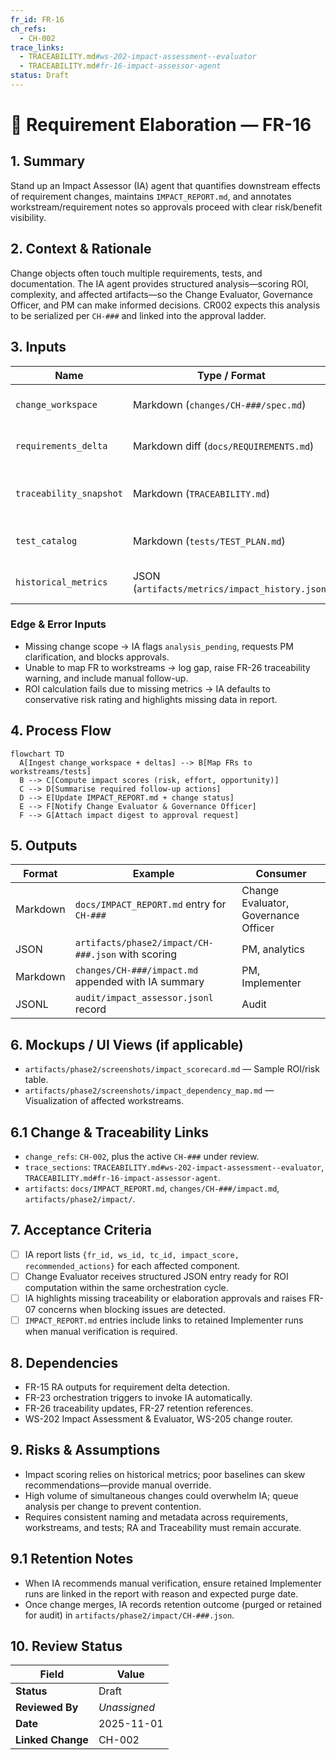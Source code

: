 ```yaml
---
fr_id: FR-16
ch_refs:
  - CH-002
trace_links:
  - TRACEABILITY.md#ws-202-impact-assessment--evaluator
  - TRACEABILITY.md#fr-16-impact-assessor-agent
status: Draft
---
```


# 🧩 Requirement Elaboration — FR-16

## 1. Summary
Stand up an Impact Assessor (IA) agent that quantifies downstream effects of requirement changes, maintains `IMPACT_REPORT.md`, and annotates workstream/requirement notes so approvals proceed with clear risk/benefit visibility.

## 2. Context & Rationale
Change objects often touch multiple requirements, tests, and documentation. The IA agent provides structured analysis—scoring ROI, complexity, and affected artifacts—so the Change Evaluator, Governance Officer, and PM can make informed decisions. CR002 expects this analysis to be serialized per `CH-###` and linked into the approval ladder.

## 3. Inputs
| Name | Type / Format | Example | Notes |
|------|----------------|---------|-------|
| `change_workspace` | Markdown (`changes/CH-###/spec.md`) | `### Impacted Areas` | Source scope for analysis. |
| `requirements_delta` | Markdown diff (`docs/REQUIREMENTS.md`) | `- FR-18 updated` | Highlights changed requirements. |
| `traceability_snapshot` | Markdown (`TRACEABILITY.md`) | `WS-203 row` | Used to locate dependent workstreams. |
| `test_catalog` | Markdown (`tests/TEST_PLAN.md`) | `TC-FR18-*` entries | Identifies affected tests. |
| `historical_metrics` | JSON (`artifacts/metrics/impact_history.json`) | `{"average_duration":480}` | Provides baseline for scoring. |

### Edge & Error Inputs
- Missing change scope → IA flags `analysis_pending`, requests PM clarification, and blocks approvals.
- Unable to map FR to workstreams → log gap, raise FR-26 traceability warning, and include manual follow-up.
- ROI calculation fails due to missing metrics → IA defaults to conservative risk rating and highlights missing data in report.

## 4. Process Flow
```mermaid
flowchart TD
  A[Ingest change_workspace + deltas] --> B[Map FRs to workstreams/tests]
  B --> C[Compute impact scores (risk, effort, opportunity)]
  C --> D[Summarise required follow-up actions]
  D --> E[Update IMPACT_REPORT.md + change status]
  E --> F[Notify Change Evaluator & Governance Officer]
  F --> G[Attach impact digest to approval request]
```

## 5. Outputs
| Format | Example | Consumer |
|--------|---------|----------|
| Markdown | `docs/IMPACT_REPORT.md` entry for `CH-###` | Change Evaluator, Governance Officer |
| JSON | `artifacts/phase2/impact/CH-###.json` with scoring | PM, analytics |
| Markdown | `changes/CH-###/impact.md` appended with IA summary | PM, Implementer |
| JSONL | `audit/impact_assessor.jsonl` record | Audit |

## 6. Mockups / UI Views (if applicable)
- `artifacts/phase2/screenshots/impact_scorecard.md` — Sample ROI/risk table.
- `artifacts/phase2/screenshots/impact_dependency_map.md` — Visualization of affected workstreams.

## 6.1 Change & Traceability Links
- `change_refs`: `CH-002`, plus the active `CH-###` under review.
- `trace_sections`: `TRACEABILITY.md#ws-202-impact-assessment--evaluator`, `TRACEABILITY.md#fr-16-impact-assessor-agent`.
- `artifacts`: `docs/IMPACT_REPORT.md`, `changes/CH-###/impact.md`, `artifacts/phase2/impact/`.

## 7. Acceptance Criteria
* [ ] IA report lists `{fr_id, ws_id, tc_id, impact_score, recommended_actions}` for each affected component.
* [ ] Change Evaluator receives structured JSON entry ready for ROI computation within the same orchestration cycle.
* [ ] IA highlights missing traceability or elaboration approvals and raises FR-07 concerns when blocking issues are detected.
* [ ] `IMPACT_REPORT.md` entries include links to retained Implementer runs when manual verification is required.

## 8. Dependencies
- FR-15 RA outputs for requirement delta detection.
- FR-23 orchestration triggers to invoke IA automatically.
- FR-26 traceability updates, FR-27 retention references.
- WS-202 Impact Assessment & Evaluator, WS-205 change router.

## 9. Risks & Assumptions
- Impact scoring relies on historical metrics; poor baselines can skew recommendations—provide manual override.
- High volume of simultaneous changes could overwhelm IA; queue analysis per change to prevent contention.
- Requires consistent naming and metadata across requirements, workstreams, and tests; RA and Traceability must remain accurate.

## 9.1 Retention Notes
- When IA recommends manual verification, ensure retained Implementer runs are linked in the report with reason and expected purge date.
- Once change merges, IA records retention outcome (purged or retained for audit) in `artifacts/phase2/impact/CH-###.json`.

## 10. Review Status
| Field | Value |
|-------|-------|
| **Status** | Draft |
| **Reviewed By** | _Unassigned_ |
| **Date** | 2025-11-01 |
| **Linked Change** | CH-002 |
